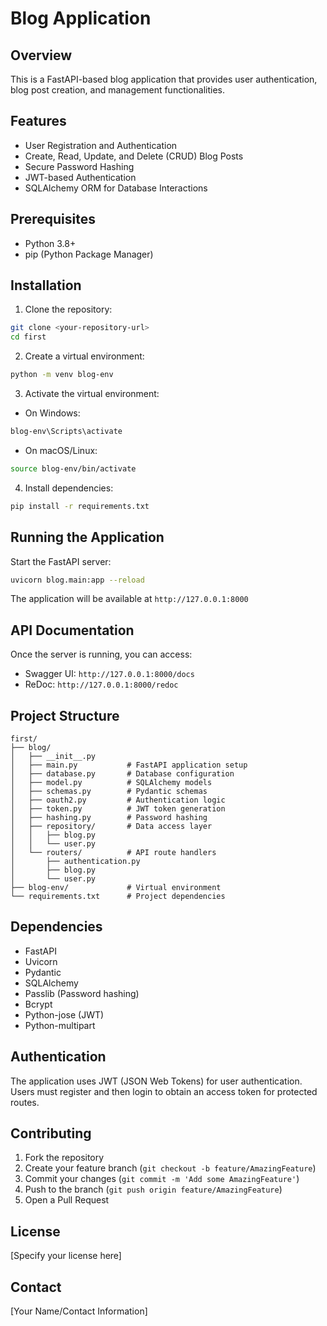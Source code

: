 # Blog Application

## Overview

This is a FastAPI-based blog application that provides user authentication, blog post creation, and management functionalities.

## Features

- User Registration and Authentication
- Create, Read, Update, and Delete (CRUD) Blog Posts
- Secure Password Hashing
- JWT-based Authentication
- SQLAlchemy ORM for Database Interactions

## Prerequisites

- Python 3.8+
- pip (Python Package Manager)

## Installation

1. Clone the repository:

```bash
git clone <your-repository-url>
cd first
```

2. Create a virtual environment:

```bash
python -m venv blog-env
```

3. Activate the virtual environment:

- On Windows:

```bash
blog-env\Scripts\activate
```

- On macOS/Linux:

```bash
source blog-env/bin/activate
```

4. Install dependencies:

```bash
pip install -r requirements.txt
```

## Running the Application

Start the FastAPI server:

```bash
uvicorn blog.main:app --reload
```

The application will be available at `http://127.0.0.1:8000`

## API Documentation

Once the server is running, you can access:

- Swagger UI: `http://127.0.0.1:8000/docs`
- ReDoc: `http://127.0.0.1:8000/redoc`

## Project Structure

```
first/
├── blog/
│   ├── __init__.py
│   ├── main.py           # FastAPI application setup
│   ├── database.py       # Database configuration
│   ├── model.py          # SQLAlchemy models
│   ├── schemas.py        # Pydantic schemas
│   ├── oauth2.py         # Authentication logic
│   ├── token.py          # JWT token generation
│   ├── hashing.py        # Password hashing
│   ├── repository/       # Data access layer
│   │   ├── blog.py
│   │   └── user.py
│   └── routers/          # API route handlers
│       ├── authentication.py
│       ├── blog.py
│       └── user.py
├── blog-env/             # Virtual environment
└── requirements.txt      # Project dependencies
```

## Dependencies

- FastAPI
- Uvicorn
- Pydantic
- SQLAlchemy
- Passlib (Password hashing)
- Bcrypt
- Python-jose (JWT)
- Python-multipart

## Authentication

The application uses JWT (JSON Web Tokens) for user authentication. Users must register and then login to obtain an access token for protected routes.

## Contributing

1. Fork the repository
2. Create your feature branch (`git checkout -b feature/AmazingFeature`)
3. Commit your changes (`git commit -m 'Add some AmazingFeature'`)
4. Push to the branch (`git push origin feature/AmazingFeature`)
5. Open a Pull Request

## License

[Specify your license here]

## Contact

[Your Name/Contact Information]
